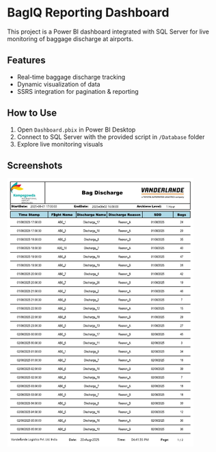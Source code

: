 # BagIQ Reporting Dashboard  

This project is a Power BI dashboard integrated with SQL Server for live monitoring of baggage discharge at airports.  

## Features
- Real-time baggage discharge tracking  
- Dynamic visualization of data  
- SSRS integration for pagination & reporting  

## How to Use
1. Open `Dashboard.pbix` in Power BI Desktop  
2. Connect to SQL Server with the provided script in `/Database` folder  
3. Explore live monitoring visuals  

## Screenshots

![Dashboard Screenshot](Screenshot.png)
